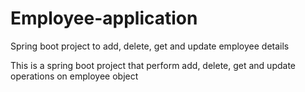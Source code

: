 # Employee-application
Spring boot project to add, delete, get and update employee details

This is a spring boot project that perform add, delete, get and update operations on employee object
